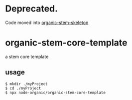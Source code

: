 # Deprecated. 

Code moved into [organic-stem-skeleton](https://github.com/node-organic/organic-stem-skeleton)

# organic-stem-core-template

a stem core template

## usage

```
$ mkdir ./myProject
$ cd ./myProject
$ npx node-organic/organic-stem-core-template
```
